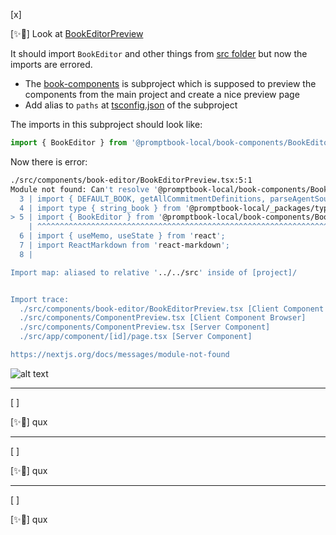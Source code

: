 [x]

[✨🦪] Look at [BookEditorPreview](/book-components/src/components/book-editor/BookEditorPreview.tsx)

It should import `BookEditor` and other things from [src folder](/src) but now the imports are errored.

-   The [book-components](/book-components/) is subproject which is supposed to preview the components from the main project and create a nice preview page
-   Add alias to `paths` at [tsconfig.json](book-components/tsconfig.json) of the subproject

The imports in this subproject should look like:

```typescript
import { BookEditor } from '@promptbook-local/book-components/BookEditor/BookEditor';
```

Now there is error:

```bash
./src/components/book-editor/BookEditorPreview.tsx:5:1
Module not found: Can't resolve '@promptbook-local/book-components/BookEditor/BookEditor'
  3 | import { DEFAULT_BOOK, getAllCommitmentDefinitions, parseAgentSource } from '@promptbook-local/_packages/core.index';
  4 | import type { string_book } from '@promptbook-local/_packages/types.index';
> 5 | import { BookEditor } from '@promptbook-local/book-components/BookEditor/BookEditor';
    | ^^^^^^^^^^^^^^^^^^^^^^^^^^^^^^^^^^^^^^^^^^^^^^^^^^^^^^^^^^^^^^^^^^^^^^^^^^^^^^^^^^^^^
  6 | import { useMemo, useState } from 'react';
  7 | import ReactMarkdown from 'react-markdown';
  8 |

Import map: aliased to relative '../../src' inside of [project]/


Import trace:
  ./src/components/book-editor/BookEditorPreview.tsx [Client Component Browser]
  ./src/components/ComponentPreview.tsx [Client Component Browser]
  ./src/components/ComponentPreview.tsx [Server Component]
  ./src/app/component/[id]/page.tsx [Server Component]

https://nextjs.org/docs/messages/module-not-found
```

![alt text](screenshots/2025-08-0080-moving-book-components.png)

---

[ ]

[✨🦪] qux

---

[ ]

[✨🦪] qux

---

[ ]

[✨🦪] qux
